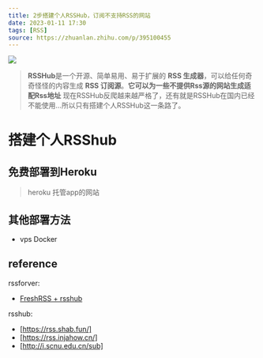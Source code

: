 ```yaml
---
title: 2步搭建个人RSSHub，订阅不支持RSS的网站  
date: 2023-01-11 17:30  
tags: [RSS]  
source: https://zhuanlan.zhihu.com/p/395100455
---
```


![][fig1]
>**RSSHub**是一个开源、简单易用、易于扩展的 **RSS 生成器**，可以给任何奇奇怪怪的内容生成 **RSS 订阅源**。**它可以为一些不提供Rss源的网站生成适配Rss地址**
>现在RSSHub反爬越来越严格了，还有就是RSSHub在国内已经不能使用…所以只有搭建个人RSSHub这一条路了。

# 搭建个人RSShub
## 免费部署到Heroku
> heroku 托管app的网站

## 其他部署方法
-  vps Docker

## reference
rssforver: 
-   [FreshRSS + rsshub]

rsshub:
-   [https://rss.shab.fun/]
-   [https://rss.injahow.cn/]
-   [http://i.scnu.edu.cn/sub]



[https://rss.shab.fun/]: https://rss.shab.fun/
[https://rss.injahow.cn/]: https://rss.injahow.cn/
[http://i.scnu.edu.cn/sub]: https://i.scnu.edu.cn/sub
[FreshRSS + rsshub]: https://rss.rssforever.com/


[fig1]: https://pic2.zhimg.com/v2-64231d1b343eb603727960456860554d_b.jpg
[fig2]: https://pic4.zhimg.com/v2-6b009355a97fc747bb6d7d9aa9ccaadf_b.jpg
[fig3]: https://pic1.zhimg.com/v2-4d94e3106c7de1da1913f20706afc6cc_b.jpg
